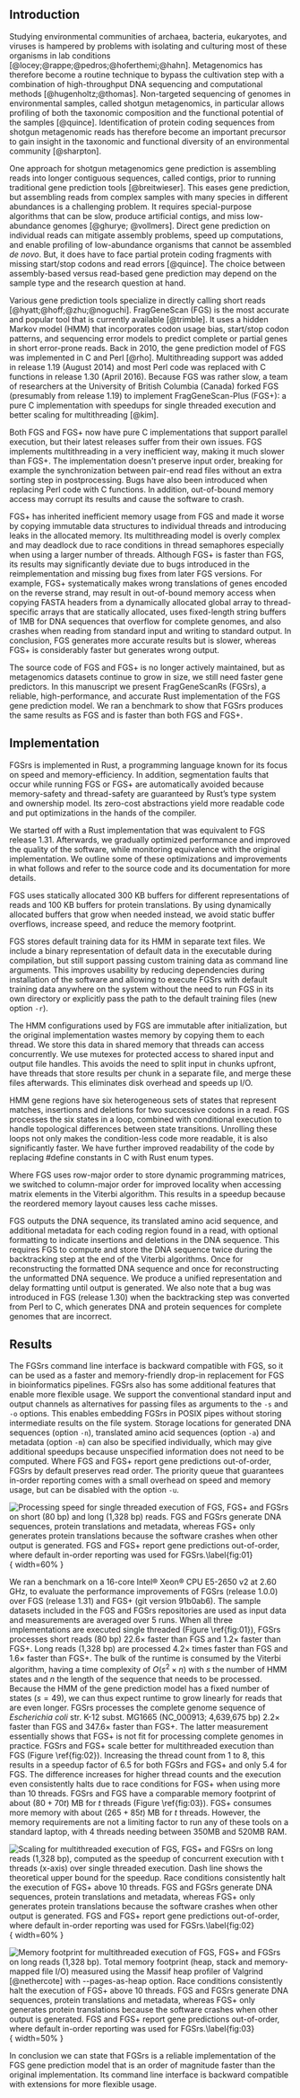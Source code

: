 ## Introduction

Studying environmental communities of archaea, bacteria,
eukaryotes, and viruses is hampered by problems with isolating
and culturing most of these organisms in lab conditions
[@locey;@rappe;@pedros;@hoferthemi;@hahn]. Metagenomics has therefore
become a routine technique to bypass the cultivation step with a
combination of high-throughput DNA sequencing and computational
methods [@hugenholtz;@thomas]. Non-targeted sequencing of genomes in
environmental samples, called shotgun metagenomics, in particular allows
profiling of both the taxonomic composition and the functional potential
of the samples [@quince]. Identification of protein coding sequences
from shotgun metagenomic reads has therefore become an important
precursor to gain insight in the taxonomic and functional diversity of
an environmental community [@sharpton].

One approach for shotgun metagenomics gene prediction is assembling
reads into longer contiguous sequences, called contigs, prior to running
traditional gene prediction tools [@breitwieser]. This eases
gene prediction, but assembling reads from complex samples with many
species in different abundances is a challenging problem. It requires
special-purpose algorithms that can be slow, produce artificial contigs,
and miss low-abundance genomes [@ghurye; @vollmers]. Direct gene
prediction on individual reads can mitigate assembly problems, speed
up computations, and enable profiling of low-abundance organisms that
cannot be assembled _de novo_. But, it does have to face partial
protein coding fragments with missing start/stop codons and read errors
[@quince]. The choice between assembly-based versus read-based gene
prediction may depend on the sample type and the research question at
hand.

Various gene prediction tools specialize in directly calling short
reads [@hyatt;@hoff;@zhu;@noguchi]. FragGeneScan (FGS)
is the most accurate and popular tool that is currently available
[@trimble]. It uses a hidden Markov model (HMM) that incorporates
codon usage bias, start/stop codon patterns, and sequencing error models
to predict complete or partial genes in short error-prone reads. Back
in 2010, the gene prediction model of FGS was implemented in C and Perl
[@rho]. Multithreading support was added in release 1.19 (August
2014) and most Perl code was replaced with C functions in release 1.30
(April 2016). Because FGS was rather slow, a team of researchers at
the University of British Columbia (Canada) forked FGS (presumably
from release 1.19) to implement FragGeneScan-Plus (FGS+): a pure C
implementation with speedups for single threaded execution and better
scaling for multithreading [@kim].

<!-- TODO add image of HMM with some explanation -->

Both FGS and FGS+ now have pure C implementations that support parallel
execution, but their latest releases suffer from their own issues. FGS
implements multithreading in a very inefficient way, making it much
slower than FGS+. The implementation doesn't preserve input order,
breaking for example the synchronization between pair-end read files
without an extra sorting step in postprocessing. Bugs have also been
introduced when replacing Perl code with C functions. In addition,
out-of-bound memory access may corrupt its results and cause the
software to crash.

FGS+ has inherited inefficient memory usage from FGS and made it
worse by copying immutable data structures to individual threads and
introducing leaks in the allocated memory. Its multithreading model
is overly complex and may deadlock due to race conditions in thread
semaphores especially when using a larger number of threads. Although
FGS+ is faster than FGS, its results may significantly deviate due to
bugs introduced in the reimplementation and missing bug fixes from later
FGS versions. For example, FGS+ systematically makes wrong translations
of genes encoded on the reverse strand, may result in out-of-bound
memory access when copying FASTA headers from a dynamically allocated
global array to thread-specific arrays that are statically allocated,
uses fixed-length string buffers of 1MB for DNA sequences that overflow
for complete genomes, and also crashes when reading from standard input
and writing to standard output. In conclusion, FGS generates more
accurate results but is slower, whereas FGS+ is considerably faster but
generates wrong output.

The source code of FGS and FGS+ is no longer actively maintained, but
as metagenomics datasets continue to grow in size, we still need faster
gene predictors. In this manuscript we present FragGeneScanRs (FGSrs), a
reliable, high-performance, and accurate Rust implementation of the FGS
gene prediction model. We ran a benchmark to show that FGSrs produces
the same results as FGS and is faster than both FGS and FGS+.

## Implementation

FGSrs is implemented in Rust, a programming language known for its
focus on speed and memory-efficiency. In addition, segmentation faults
that occur while running FGS or FGS+ are automatically avoided because
memory-safety and thread-safety are guaranteed by Rust’s type system and
ownership model. Its zero-cost abstractions yield more readable code and
put optimizations in the hands of the compiler.

We started off with a Rust implementation that was equivalent to FGS
release 1.31. Afterwards, we gradually optimized performance and
improved the quality of the software, while monitoring equivalence with
the original implementation. We outline some of these optimizations
and improvements in what follows and refer to the source code and its
documentation for more details.

FGS uses statically allocated 300 KB buffers for different
representations of reads and 100 KB buffers for protein translations.
By using dynamically allocated buffers that grow when needed instead,
we avoid static buffer overflows, increase speed, and reduce the memory
footprint.

FGS stores default training data for its HMM in separate text files. We
include a binary representation of default data in the executable during
compilation, but still support passing custom training data as command
line arguments. This improves usability by reducing dependencies during
installation of the software and allowing to execute FGSrs with default
training data anywhere on the system without the need to run FGS in its
own directory or explicitly pass the path to the default training files
(new option `-r`).

The HMM configurations used by FGS are immutable after initialization,
but the original implementation wastes memory by copying them to each
thread. We store this data in shared memory that threads can access
concurrently. We use mutexes for protected access to shared input and
output file handles. This avoids the need to split input in chunks
upfront, have threads that store results per chunk in a separate file,
and merge these files afterwards. This eliminates disk overhead and
speeds up I/O.

HMM gene regions have six heterogeneous sets of states that represent
matches, insertions and deletions for two successive codons in a read.
FGS processes the six states in a loop, combined with conditional
execution to handle topological differences between state transitions.
Unrolling these loops not only makes the condition-less code more
readable, it is also significantly faster. We have further improved
readability of the code by replacing #define constants in C with Rust
enum types.

Where FGS uses row-major order to store dynamic programming matrices,
we switched to column-major order for improved locality when accessing
matrix elements in the Viterbi algorithm. This results in a speedup
because the reordered memory layout causes less cache misses.

FGS outputs the DNA sequence, its translated amino acid sequence,
and additional metadata for each coding region found in a read, with
optional formatting to indicate insertions and deletions in the DNA
sequence. This requires FGS to compute and store the DNA sequence twice
during the backtracking step at the end of the Viterbi algorithms.
Once for reconstructing the formatted DNA sequence and once for
reconstructing the unformatted DNA sequence. We produce a unified
representation and delay formatting until output is generated. We
also note that a bug was introduced in FGS (release 1.30) when the
backtracking step was converted from Perl to C, which generates DNA and
protein sequences for complete genomes that are incorrect.

## Results

The FGSrs command line interface is backward compatible with FGS, so
it can be used as a faster and memory-friendly drop-in replacement
for FGS in bioinformatics pipelines. FGSrs also has some additional
features that enable more flexible usage. We support the conventional
standard input and output channels as alternatives for passing files as
arguments to the `-s` and `-o` options. This enables embedding FGSrs in
POSIX pipes without storing intermediate results on the file system.
Storage locations for generated DNA sequences (option `-n`), translated
amino acid sequences (option `-a`) and metadata (option `-m`) can also
be specified individually, which may give additional speedups because
unspecified information does not need to be computed. Where FGS and FGS+
report gene predictions out-of-order, FGSrs by default preserves read
order. The priority queue that guarantees in-order reporting comes with
a small overhead on speed and memory usage, but can be disabled with the
option `-u`.

![Processing speed for single threaded execution of FGS, FGS+ and FGSrs on short (80 bp) and long (1\,328 bp) reads. FGS and FGSrs generate DNA sequences, protein translations and metadata, whereas FGS+ only generates protein translations because the software crashes when other output is generated. FGS and FGS+ report gene predictions out-of-order, where default in-order reporting was used for FGSrs.\label{fig:01}](absolute-wrapped.svg){ width=60% }

We ran a benchmark on a 16-core Intel® Xeon® CPU E5-2650 v2 at 2.60 GHz,
to evaluate the performance improvements of FGSrs (release 1.0.0) over
FGS (release 1.31) and FGS+ (git version 91b0ab6). The sample datasets
included in the FGS and FGSrs repositories are used as input data and
measurements are averaged over 5 runs. When all three implementations
are executed single threaded (Figure \ref{fig:01}), FGSrs processes
short reads (80 bp) $22.6\times$ faster than FGS and $1.2\times$ faster
than FGS+. Long reads (1\,328 bp) are processed $4.2\times$ times faster
than FGS and $1.6\times$ faster than FGS+. The bulk of the runtime is
consumed by the Viterbi algorithm, having a time complexity of $O(s^2
\times n)$ with $s$ the number of HMM states and $n$ the length of
the sequence that needs to be processed. Because the HMM of the gene
prediction model has a fixed number of states ($s=49$), we can thus
expect runtime to grow linearly for reads that are even longer. FGSrs
processes the complete genome sequence of _Escherichia coli_ str. K-12
subst. MG1665 (NC\_000913; 4\,639\,675 bp) $2.2\times$ faster than FGS
and $347.6\times$ faster than FGS+. The latter measurement essentially
shows that FGS+ is not fit for processing complete genomes in practice.
FGSrs and FGS+ scale better for multithreaded execution than FGS (Figure
\ref{fig:02}). Increasing the thread count from 1 to 8, this results in
a speedup factor of 6.5 for both FGSrs and FGS+ and only 5.4 for FGS.
The difference increases for higher thread counts and the execution even
consistently halts due to race conditions for FGS+ when using more than
10 threads. FGSrs and FGS have a comparable memory footprint of about
$(80 + 70t)$ MB for $t$ threads (Figure \ref{fig:03}). FGS+ consumes
more memory with about $(265 + 85t)$ MB for $t$ threads. However, the
memory requirements are not a limiting factor to run any of these tools
on a standard laptop, with 4 threads needing between 350MB and 520MB
RAM.

![Scaling for multithreaded execution of FGS, FGS+ and FGSrs on long reads (1\,328 bp), computed as the speedup of concurrent execution with $t$ threads ($x$-axis) over single threaded execution. Dash line shows the theoretical upper bound for the speedup. Race conditions consistently halt the execution of FGS+ above 10 threads. FGS and FGSrs generate DNA sequences, protein translations and metadata, whereas FGS+ only generates protein translations because the software crashes when other output is generated. FGS and FGS+ report gene predictions out-of-order, where default in-order reporting was used for FGSrs.\label{fig:02}](parallel-efficiency-wrapped.svg){ width=60% }

![Memory footprint for multithreaded execution of FGS, FGS+ and FGSrs on long reads (1\,328 bp). Total memory footprint (heap, stack and memory-mapped file I/O) measured using the Massif heap profiler of Valgrind [@nethercote] with `--pages-as-heap` option. Race conditions consistently halt the execution of FGS+ above 10 threads. FGS and FGSrs generate DNA sequences, protein translations and metadata, whereas FGS+ only generates protein translations because the software crashes when other output is generated. FGS and FGS+ report gene predictions out-of-order, where default in-order reporting was used for FGSrs.\label{fig:03}](memory-usage-wrapped.svg){ width=50% }

In conclusion we can state that FGSrs is a reliable implementation of
the FGS gene prediction model that is an order of magnitude faster than
the original implementation. Its command line interface is backward
compatible with extensions for more flexible usage.
